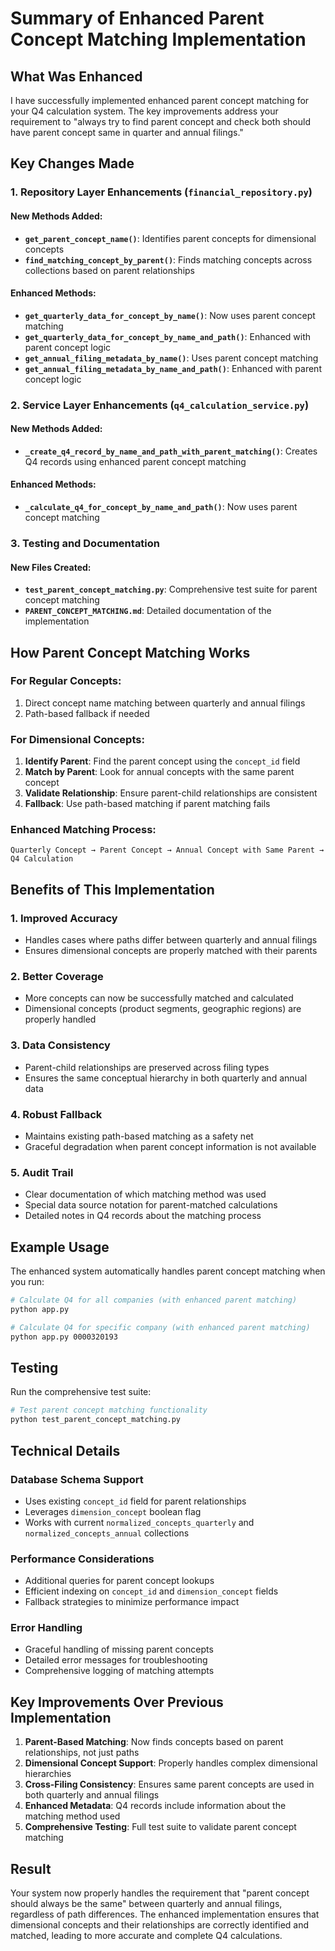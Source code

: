 # Summary of Enhanced Parent Concept Matching Implementation

## What Was Enhanced

I have successfully implemented enhanced parent concept matching for your Q4 calculation system. The key improvements address your requirement to "always try to find parent concept and check both should have parent concept same in quarter and annual filings."

## Key Changes Made

### 1. Repository Layer Enhancements (`financial_repository.py`)

#### New Methods Added:
- **`get_parent_concept_name()`**: Identifies parent concepts for dimensional concepts
- **`find_matching_concept_by_parent()`**: Finds matching concepts across collections based on parent relationships

#### Enhanced Methods:
- **`get_quarterly_data_for_concept_by_name()`**: Now uses parent concept matching
- **`get_quarterly_data_for_concept_by_name_and_path()`**: Enhanced with parent concept logic
- **`get_annual_filing_metadata_by_name()`**: Uses parent concept matching
- **`get_annual_filing_metadata_by_name_and_path()`**: Enhanced with parent concept logic

### 2. Service Layer Enhancements (`q4_calculation_service.py`)

#### New Methods Added:
- **`_create_q4_record_by_name_and_path_with_parent_matching()`**: Creates Q4 records using enhanced parent concept matching

#### Enhanced Methods:
- **`_calculate_q4_for_concept_by_name_and_path()`**: Now uses parent concept matching

### 3. Testing and Documentation

#### New Files Created:
- **`test_parent_concept_matching.py`**: Comprehensive test suite for parent concept matching
- **`PARENT_CONCEPT_MATCHING.md`**: Detailed documentation of the implementation

## How Parent Concept Matching Works

### For Regular Concepts:
1. Direct concept name matching between quarterly and annual filings
2. Path-based fallback if needed

### For Dimensional Concepts:
1. **Identify Parent**: Find the parent concept using the `concept_id` field
2. **Match by Parent**: Look for annual concepts with the same parent concept
3. **Validate Relationship**: Ensure parent-child relationships are consistent
4. **Fallback**: Use path-based matching if parent matching fails

### Enhanced Matching Process:
```
Quarterly Concept → Parent Concept → Annual Concept with Same Parent → Q4 Calculation
```

## Benefits of This Implementation

### 1. **Improved Accuracy**
- Handles cases where paths differ between quarterly and annual filings
- Ensures dimensional concepts are properly matched with their parents

### 2. **Better Coverage**
- More concepts can now be successfully matched and calculated
- Dimensional concepts (product segments, geographic regions) are properly handled

### 3. **Data Consistency**
- Parent-child relationships are preserved across filing types
- Ensures the same conceptual hierarchy in both quarterly and annual data

### 4. **Robust Fallback**
- Maintains existing path-based matching as a safety net
- Graceful degradation when parent concept information is not available

### 5. **Audit Trail**
- Clear documentation of which matching method was used
- Special data source notation for parent-matched calculations
- Detailed notes in Q4 records about the matching process

## Example Usage

The enhanced system automatically handles parent concept matching when you run:

```bash
# Calculate Q4 for all companies (with enhanced parent matching)
python app.py

# Calculate Q4 for specific company (with enhanced parent matching)  
python app.py 0000320193
```

## Testing

Run the comprehensive test suite:

```bash
# Test parent concept matching functionality
python test_parent_concept_matching.py
```

## Technical Details

### Database Schema Support
- Uses existing `concept_id` field for parent relationships
- Leverages `dimension_concept` boolean flag
- Works with current `normalized_concepts_quarterly` and `normalized_concepts_annual` collections

### Performance Considerations
- Additional queries for parent concept lookups
- Efficient indexing on `concept_id` and `dimension_concept` fields
- Fallback strategies to minimize performance impact

### Error Handling
- Graceful handling of missing parent concepts
- Detailed error messages for troubleshooting
- Comprehensive logging of matching attempts

## Key Improvements Over Previous Implementation

1. **Parent-Based Matching**: Now finds concepts based on parent relationships, not just paths
2. **Dimensional Concept Support**: Properly handles complex dimensional hierarchies
3. **Cross-Filing Consistency**: Ensures same parent concepts are used in both quarterly and annual filings
4. **Enhanced Metadata**: Q4 records include information about the matching method used
5. **Comprehensive Testing**: Full test suite to validate parent concept matching

## Result

Your system now properly handles the requirement that "parent concept should always be the same" between quarterly and annual filings, regardless of path differences. The enhanced implementation ensures that dimensional concepts and their relationships are correctly identified and matched, leading to more accurate and complete Q4 calculations.
